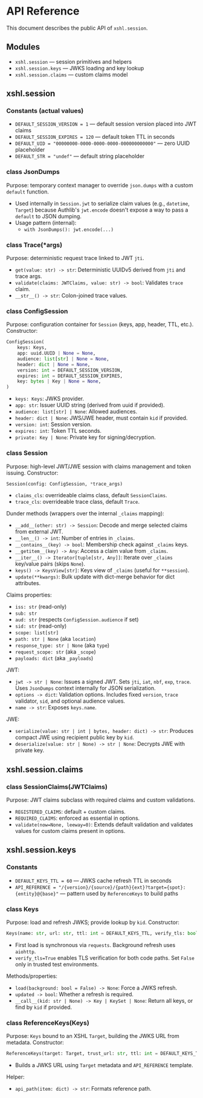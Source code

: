 # API Reference

This document describes the public API of `xshl.session`.

## Modules
- `xshl.session` — session primitives and helpers
- `xshl.session.keys` — JWKS loading and key lookup
- `xshl.session.claims` — custom claims model

## xshl.session

### Constants (actual values)
- `DEFAULT_SESSION_VERSION = 1` — default session version placed into JWT claims
- `DEFAULT_SESSION_EXPIRES = 120` — default token TTL in seconds
- `DEFAULT_UID = "00000000-0000-0000-0000-000000000000"` — zero UUID placeholder
- `DEFAULT_STR = "undef"` — default string placeholder

### class JsonDumps
Purpose: temporary context manager to override `json.dumps` with a custom `default` function.
- Used internally in `Session.jwt` to serialize claim values (e.g., `datetime`, `Target`) because Authlib's `jwt.encode` doesn't expose a way to pass a `default` to JSON dumping.
- Usage pattern (internal):
  - `with JsonDumps(): jwt.encode(...)`

### class Trace(*args)
Purpose: deterministic request trace linked to JWT `jti`.
- `get(value: str) -> str`: Deterministic UUIDv5 derived from `jti` and trace args.
- `validate(claims: JWTClaims, value: str) -> bool`: Validates `trace` claim.
- `__str__() -> str`: Colon-joined trace values.

### class ConfigSession
Purpose: configuration container for `Session` (keys, app, header, TTL, etc.).
Constructor:
```python
ConfigSession(
    keys: Keys,
    app: uuid.UUID | None = None,
    audience: list[str] | None = None,
    header: dict | None = None,
    version: int = DEFAULT_SESSION_VERSION,
    expires: int = DEFAULT_SESSION_EXPIRES,
    key: bytes | Key | None = None,
)
```
- `keys: Keys`: JWKS provider.
- `app: str`: Issuer UUID string (derived from uuid if provided).
- `audience: list[str] | None`: Allowed audiences.
- `header: dict | None`: JWS/JWE header, must contain `kid` if provided.
- `version: int`: Session version.
- `expires: int`: Token TTL seconds.
- `private: Key | None`: Private key for signing/decryption.

### class Session
Purpose: high-level JWT/JWE session with claims management and token issuing.
Constructor:
```python
Session(config: ConfigSession, *trace_args)
```
- `claims_cls`: overrideable claims class, default `SessionClaims`.
- `trace_cls`: overrideable trace class, default `Trace`.

Dunder methods (wrappers over the internal `_claims` mapping):
- `__add__(other: str) -> Session`: Decode and merge selected claims from external JWT.
- `__len__() -> int`: Number of entries in `_claims`.
- `__contains__(key) -> bool`: Membership check against `_claims` keys.
- `__getitem__(key) -> Any`: Access a claim value from `_claims`.
- `__iter__() -> Iterator[tuple[str, Any]]`: Iterate over `_claims` key/value pairs (skips `None`).
- `keys() -> KeysView[str]`: Keys view of `_claims` (useful for `**session`).
- `update(**kwargs)`: Bulk update with dict-merge behavior for dict attributes.

Claims properties:
- `iss: str` (read-only)
- `sub: str`
- `aud: str` (respects `ConfigSession.audience` if set)
- `sid: str` (read-only)
- `scope: list[str]`
- `path: str | None` (aka `location`)
- `response_type: str | None` (aka `type`)
- `request_scope: str` (aka `_scope`)
- `payloads: dict` (aka `_payloads`)

JWT:
- `jwt -> str | None`: Issues a signed JWT. Sets `jti`, `iat`, `nbf`, `exp`, `trace`. Uses `JsonDumps` context internally for JSON serialization.
- `options -> dict`: Validation options. Includes fixed `version`, `trace` validator, `sid`, and optional audience values.
- `name -> str`: Exposes `keys.name`.

JWE:
- `serialize(value: str | int | bytes, header: dict) -> str`: Produces compact JWE using recipient public key by `kid`.
- `deserialize(value: str | None) -> str | None`: Decrypts JWE with private key.

## xshl.session.claims

### class SessionClaims(JWTClaims)
Purpose: JWT claims subclass with required claims and custom validations.
- `REGISTERED_CLAIMS`: default + custom claims.
- `REQUIRED_CLAIMS`: enforced as essential in options.
- `validate(now=None, leeway=0)`: Extends default validation and validates values for custom claims present in options.

## xshl.session.keys

### Constants
- `DEFAULT_KEYS_TTL = 60` — JWKS cache refresh TTL in seconds
- `API_REFERENCE = "/{version}/{source}/{path}{ext}?target={spot}:{entity}@{base}"` — pattern used by `ReferenceKeys` to build paths

### class Keys
Purpose: load and refresh JWKS; provide lookup by `kid`.
Constructor:
```python
Keys(name: str, url: str, ttl: int = DEFAULT_KEYS_TTL, verify_tls: bool = True)
```
- First load is synchronous via `requests`. Background refresh uses `aiohttp`.
- `verify_tls=True` enables TLS verification for both code paths. Set `False` only in trusted test environments.

Methods/properties:
- `load(background: bool = False) -> None`: Force a JWKS refresh.
- `updated -> bool`: Whether a refresh is required.
- `__call__(kid: str | None) -> Key | KeySet | None`: Return all keys, or find by `kid` if provided.

### class ReferenceKeys(Keys)
Purpose: `Keys` bound to an XSHL `Target`, building the JWKS URL from metadata.
Constructor:
```python
ReferenceKeys(target: Target, trust_url: str, ttl: int = DEFAULT_KEYS_TTL, verify_tls: bool = True)
```
- Builds a JWKS URL using `Target` metadata and `API_REFERENCE` template.

Helper:
- `api_path(item: dict) -> str`: Formats reference path.
